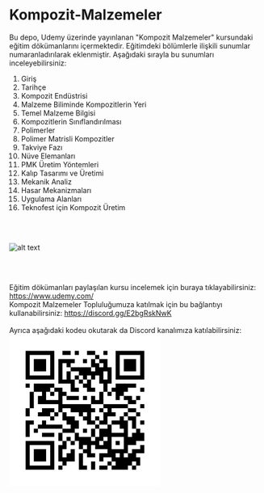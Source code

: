 # Kompozit-Malzemeler
Bu depo, Udemy üzerinde yayınlanan "Kompozit Malzemeler" kursundaki eğitim dökümanlarını içermektedir. Eğitimdeki bölümlerle ilişkili sunumlar numaranladırılarak eklenmiştir. Aşağıdaki sırayla bu sunumları inceleyebilirsiniz:

1. Giriş
2. Tarihçe
3. Kompozit Endüstrisi
4. Malzeme Biliminde Kompozitlerin Yeri
5. Temel Malzeme Bilgisi
6. Kompozitlerin Sınıflandırılması
7. Polimerler
8. Polimer Matrisli Kompozitler
9. Takviye Fazı
10. Nüve Elemanları
11. PMK Üretim Yöntemleri
12. Kalıp Tasarımı ve Üretimi
13. Mekanik Analiz
14. Hasar Mekanizmaları
15. Uygulama Alanları
16. Teknofest için Kompozit Üretim

<br><br>

![alt text](https://github.com/grboguz/Kompozit-Malzemeler/blob/main/composite_material_stress.gif)

<br><br>

Eğitim dökümanları paylaşılan kursu incelemek için buraya tıklayabilirsiniz: https://www.udemy.com/ <br>
Kompozit Malzemeler Topluluğumuza katılmak için bu bağlantıyı kullanabilirsiniz: https://discord.gg/E2bgRskNwK <br><br>
Ayrıca aşağıdaki kodeu okutarak da Discord kanalımıza katılabilirsiniz:<br>
![alt text](https://github.com/grboguz/Kompozit-Malzemeler/blob/main/Discord_QR.png)
